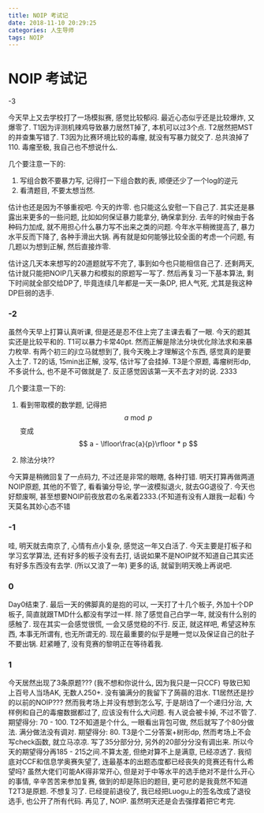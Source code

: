 ```yaml
---
title: NOIP 考试记
date: 2018-11-10 20:29:25
categories: 人生导师
tags: NOIP
---
```

# NOIP 考试记

-3

今天早上又去学校打了一场模拟赛, 感觉比较郁闷. 最近心态似乎还是比较爆炸, 又爆零了. T1因为评测机辣鸡导致暴力居然T掉了, 本机可以过3个点. T2居然把MST的并查集写错了. T3因为比赛环境比较的毒瘤, 就没有写暴力就交了. 总共浪掉了110. 毒瘤至极, 我自己也不想说什么. 

几个要注意一下的:

1. 写组合数不要暴力写, 记得打一下组合数的表, 顺便还少了一个log的逆元
2. 看清题目,  不要太想当然. 

估计也还是因为不够重视吧. 今天的炸零. 也只能这么安慰一下自己了. 其实还是暴露出来更多的一些问题, 比如如何保证暴力能拿分, 确保拿到分. 去年的时候由于各种码力加成, 就不用担心什么暴力写不出来之类的问题. 今年水平稍微提高了, 暴力水平反而下降了, 各种手滑出大锅. 再有就是如何能够比较全面的考虑一个问题, 有几题以为想到正解, 然后直接炸零.

估计这几天本来想写的20道题就写不完了, 事到如今也只能相信自己了. 还剩两天, 估计就只能把NOIP几天暴力和模拟的原题写一写了. 然后再复习一下基本算法, 剩下时间就全部交给DP了, 毕竟连续几年都是一天一条DP, 把人气死, 尤其是我这种DP巨弱的选手. 

### -2

虽然今天早上打算认真听课, 但是还是忍不住上完了主课去看了一眼. 今天的题其实还是比较平和的. T1可以暴力卡常40pt. 然而正解是除法分块优化除法求和来暴力枚举. 有两个初三的jl立马就想到了, 我今天晚上才理解这个东西, 感觉真的是要入土了. T2的话, 15min出正解, 没写, 估计写了会挂掉. T3是个原题, 毒瘤树形dp, 不多说什么, 也不是不可做就是了. 反正感觉因该第一天不去才对的说. 2333

几个要注意一下的:

1. 看到带取模的数学题, 记得把
   $$
   a \bmod p
   $$
   变成
   $$
   a - \lfloor\frac{a}{p}\rfloor * p
   $$

2. 除法分块??

今天算是稍微回复了一点码力, 不过还是非常的眼瞎, 各种打错. 明天打算再做两道NOIP原题, 其他的不管了, 看看骗分导论, 学一波模拟退火, 就去GG退役了. 今天也好颓废啊, 甚至想要NOIP前夜放君の名来着2333.(不知道有没有人跟我一起看) 今天莫名其妙心态不错

### -1

哇, 明天就去南京了, 心情有点小复杂, 感觉这一年又白活了. 今天主要是打板子和学习玄学算法, 还有好多的板子没有去打, 话说如果不是NOIP就不知道自己其实还有好多东西没有去学. (所以又浪了一年) 更多的话, 就留到明天晚上再说吧.

### 0

Day0结束了. 最后一天的佛脚真的是抱的可以, 一天打了十几个板子, 外加十个DP板子, 简直就跟TMD什么都没有学过一样. 除了感觉自己白学一年, 就没有什么别的感触了. 现在其实一会感觉很慌, 一会又感觉稳的不行. 反正, 就这样吧, 希望这种东西, 本事无所谓有, 也无所谓无的. 现在最重要的似乎是睡一觉以及保证自己的肚子不要出锅. 赶紧睡了, 没有竞赛的黎明正在等待着我.

### 1

今天居然出现了3条原题??? (我不想和你说什么, 因为我只是一只CCF) 导致已知上百号人当场AK, 无数人250+. 没有骗满分的我留下了蒟蒻的泪水. T1居然还是抄的以前的NOIP??? 然而我考场上并没有想到怎么写, 于是胡诌了一个递归分治, 大样例和自己的毒瘤数据都过了, 应该没有什么大问题. 有人说会被卡掉, 不过不管了. 期望得分: 70 - 100. T2不知道是个什么, 一眼看出背包可做, 然后就写了个80分做法. 满分做法没有调对. 期望得分: 80. T3是个二分答案+树形dp, 然而考场上不会写check函数, 就立马凉凉. 写了35分部分分, 另外的20部分分没有调出来. 所以今天的期望得分再185 - 215之间.不算太差, 但绝对算不上是满意, 已经凉透了. 我彻底对CCF和信息学奥赛失望了, 连最基本的出题态度都已经丧失的竞赛还有什么希望吗? 虽然大佬们可能AK得非常开心, 但是对于中等水平的选手绝对不是什么开心的事情, 辛辛苦苦来参加复赛, 做到的却是陈旧的题目, 更可悲的是我竟然不知道T2T3是原题. 不想复习了. 已经提前退役了, 我已经把Luogu上的签名改成了退役选手, 也公开了所有代码. 再见了, NOIP. 虽然明天还是会去强撑着把它考完. 